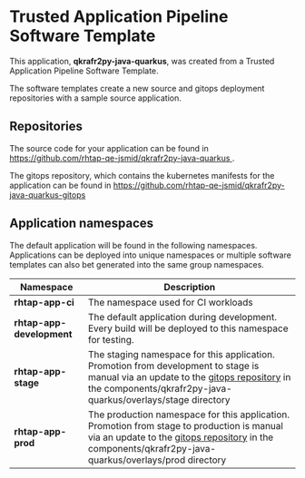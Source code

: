 # Trusted Application Pipeline Software Template

This application, **qkrafr2py-java-quarkus**, was created from a Trusted Application Pipeline Software Template.

The software templates create a new source and gitops deployment repositories with a sample source application. 

## Repositories

The source code for your application can be found in [https://github.com/rhtap-qe-jsmid/qkrafr2py-java-quarkus ](https://github.com/rhtap-qe-jsmid/qkrafr2py-java-quarkus ).
 
The gitops repository, which contains the kubernetes manifests for the application can be found in 
[https://github.com/rhtap-qe-jsmid/qkrafr2py-java-quarkus-gitops ](https://github.com/rhtap-qe-jsmid/qkrafr2py-java-quarkus-gitops ) 

## Application namespaces 

The default application will be found in the following namespaces. Applications can be deployed into unique namespaces or multiple software templates can also bet generated into the same group namespaces.  

|  Namespace   |  Description   |  
| -------- | -------- |
| **rhtap-app-ci** | The namespace used for CI workloads |
| **rhtap-app-development** | The default application during development. Every build will be deployed to this namespace for testing. |
| **rhtap-app-stage** | The staging namespace for this application. Promotion from development to stage is manual via an update to the [gitops repository](https://github.com/rhtap-qe-jsmid/qkrafr2py-java-quarkus-gitops ) in the components/qkrafr2py-java-quarkus/overlays/stage directory |
| **rhtap-app-prod** | The production namespace for this application. Promotion from stage to production is manual via an update to the [gitops repository](https://github.com/rhtap-qe-jsmid/qkrafr2py-java-quarkus-gitops ) in the components/qkrafr2py-java-quarkus/overlays/prod directory |